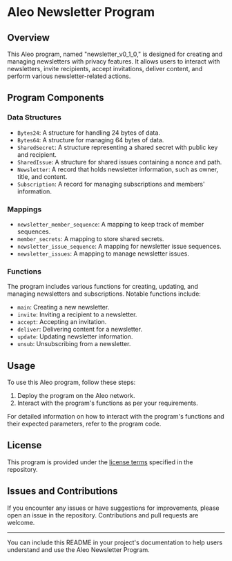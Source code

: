 # Aleo Newsletter Program

## Overview

This Aleo program, named "newsletter_v0_1_0," is designed for creating and managing newsletters with privacy features. It allows users to interact with newsletters, invite recipients, accept invitations, deliver content, and perform various newsletter-related actions.

## Program Components

### Data Structures

- `Bytes24`: A structure for handling 24 bytes of data.
- `Bytes64`: A structure for managing 64 bytes of data.
- `SharedSecret`: A structure representing a shared secret with public key and recipient.
- `SharedIssue`: A structure for shared issues containing a nonce and path.
- `Newsletter`: A record that holds newsletter information, such as owner, title, and content.
- `Subscription`: A record for managing subscriptions and members' information.

### Mappings

- `newsletter_member_sequence`: A mapping to keep track of member sequences.
- `member_secrets`: A mapping to store shared secrets.
- `newsletter_issue_sequence`: A mapping for newsletter issue sequences.
- `newsletter_issues`: A mapping to manage newsletter issues.

### Functions

The program includes various functions for creating, updating, and managing newsletters and subscriptions. Notable functions include:

- `main`: Creating a new newsletter.
- `invite`: Inviting a recipient to a newsletter.
- `accept`: Accepting an invitation.
- `deliver`: Delivering content for a newsletter.
- `update`: Updating newsletter information.
- `unsub`: Unsubscribing from a newsletter.

## Usage

To use this Aleo program, follow these steps:

1. Deploy the program on the Aleo network.
2. Interact with the program's functions as per your requirements.

For detailed information on how to interact with the program's functions and their expected parameters, refer to the program code.

## License

This program is provided under the [license terms](LICENSE) specified in the repository.

## Issues and Contributions

If you encounter any issues or have suggestions for improvements, please open an issue in the repository. Contributions and pull requests are welcome.

---

You can include this README in your project's documentation to help users understand and use the Aleo Newsletter Program.